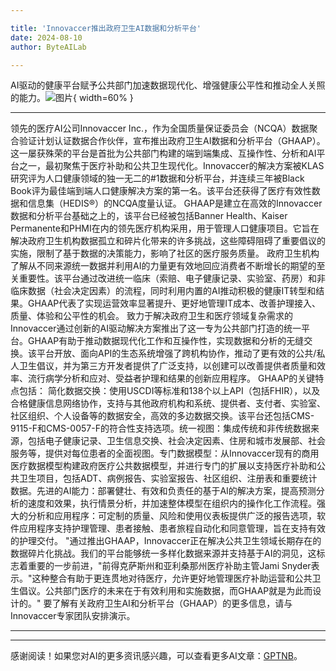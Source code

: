```yaml
---

title: 'Innovaccer推出政府卫生AI数据和分析平台'
date: 2024-08-10
author: ByteAILab

---
```


AI驱动的健康平台赋予公共部门加速数据现代化、增强健康公平性和推动全人关照的能力。![图片](https://ai-techpark.com/wp-content/uploads/2024/08/Innovaccer-960x540.jpg){ width=60% }

---

领先的医疗AI公司Innovaccer Inc.，作为全国质量保证委员会（NCQA）数据聚合验证计划认证数据合作伙伴，宣布推出政府卫生AI数据和分析平台（GHAAP）。这一屡获殊荣的平台是首批为公共部门构建的端到端集成、互操作性、分析和AI平台之一，最初聚焦于医疗补助和公共卫生现代化。Innovaccer的解决方案被KLAS研究评为人口健康领域的独一无二的#1数据和分析平台，并连续三年被Black Book评为最佳端到端人口健康解决方案的第一名。该平台还获得了医疗有效性数据和信息集（HEDIS®）的NCQA度量认证。
GHAAP是建立在高效的Innovaccer数据和分析平台基础之上的，该平台已经被包括Banner Health、Kaiser Permanente和PHMI在内的领先医疗机构采用，用于管理人口健康项目。它旨在解决政府卫生机构数据孤立和碎片化带来的许多挑战，这些障碍阻碍了重要倡议的实施，限制了基于数据的决策能力，影响了社区的医疗服务质量。
政府卫生机构了解从不同来源统一数据并利用AI的力量更有效地回应消费者不断增长的期望的至关重要性。该平台通过改进统一临床（索赔、电子健康记录、实验室、药房）和非临床数据（社会决定因素）的流程，同时利用内置的AI推动积极的健康IT转型和结果。GHAAP代表了实现运营效率显著提升、更好地管理IT成本、改善护理接入、质量、体验和公平性的机会。
致力于解决政府卫生和医疗领域复杂需求的Innovaccer通过创新的AI驱动解决方案推出了这一专为公共部门打造的统一平台。GHAAP有助于推动数据现代化工作和互操作性，实现数据和分析的无缝交换。该平台开放、面向API的生态系统增强了跨机构协作，推动了更有效的公共/私人卫生倡议，并为第三方开发者提供了广泛支持，以创建可以改善提供者质量和效率、流行病学分析和应对、受益者护理和结果的创新应用程序。
GHAAP的关键特点包括：
简化数据交换：使用USCDI等标准和138个以上API（包括FHIR），以及合格健康信息网络协作，支持与其他政府机构和系统、提供者、支付者、实验室、社区组织、个人设备等的数据安全，高效的多边数据交换。该平台还包括CMS-9115-F和CMS-0057-F的符合性支持选项。统一视图：集成传统和非传统数据来源，包括电子健康记录、卫生信息交换、社会决定因素、住房和城市发展部、社会服务等，提供对每位患者的全面视图。专门数据模型：从Innovaccer现有的商用医疗数据模型构建政府医疗公共数据模型，并进行专门的扩展以支持医疗补助和公共卫生项目，包括ADT、病例报告、实验室报告、社区组织、注册表和重要统计数据。先进的AI能力：部署健壮、有效和负责任的基于AI的解决方案，提高预测分析的速度和效果，执行情景分析，并加速整体模型在组织内的操作化工作流程。强大的分析和应用程序：可定制的质量、风险和使用仪表板提供广泛的报告选项，软件应用程序支持护理管理、患者接触、患者旅程自动化和同意管理，旨在支持有效的护理交付。
"通过推出GHAAP，Innovaccer正在解决公共卫生领域长期存在的数据碎片化挑战。我们的平台能够统一多样化数据来源并支持基于AI的洞见，这标志着重要的一步前进，"前得克萨斯州和亚利桑那州医疗补助主管Jami Snyder表示。"这种整合有助于更连贯地对待医疗，允许更好地管理医疗补助运营和公共卫生倡议。公共部门医疗的未来在于有效利用和实施数据，而GHAAP就是为此而设计的。"
要了解有关政府卫生AI和分析平台（GHAAP）的更多信息，请与Innovaccer专家团队安排演示。

---
---
感谢阅读！如果您对AI的更多资讯感兴趣，可以查看更多AI文章：[GPTNB](https://gptnb.com)。